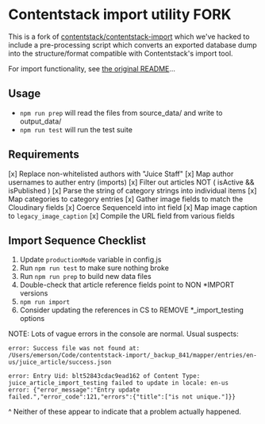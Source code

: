 # Contentstack import utility FORK

This is a fork of [contentstack/contentstack-import](https://github.com/contentstack/contentstack-import) which we've hacked to include a pre-processing script which converts an exported database dump into the structure/format compatible with Contentstack's import tool.

For import functionality, see [the original README](https://github.com/contentstack/contentstack-import/blob/master/README.md)...

## Usage

* `npm run prep` will read the files from source_data/ and write to output_data/
* `npm run test` will run the test suite

## Requirements

[x] Replace non-whitelisted authors with "Juice Staff"
[x] Map author usernames to auther entry (imports)
[x] Filter out articles NOT ( isActive && isPublished )
[x] Parse the string of category strings into individual items
[x] Map categories to category entries
[x] Gather image fields to match the Cloudinary fields
[x] Coerce SequenceId into int field
[x] Map image caption to `legacy_image_caption`
[x] Compile the URL field from various fields

## Import Sequence Checklist
1. Update `productionMode` variable in config.js
1. Run `npm run test` to make sure nothing broke
1. Run `npm run prep` to build new data files
1. Double-check that article reference fields point to NON *IMPORT versions
1. `npm run import`
1. Consider updating the references in CS to REMOVE *_import_testing options

NOTE: Lots of vague errors in the console are normal. Usual suspects:

```
error: Success file was not found at: /Users/emerson/Code/contentstack-import/_backup_841/mapper/entries/en-us/juice_article/success.json
```
```
error: Entry Uid: blt52843cdac9ead162 of Content Type: juice_article_import_testing failed to update in locale: en-us
error: {"error_message":"Entry update failed.","error_code":121,"errors":{"title":["is not unique."]}}
```

^ Neither of these appear to indicate that a problem actually happened.